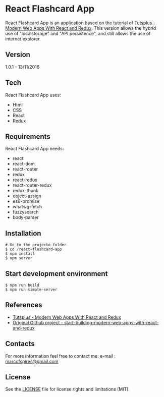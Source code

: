 # React Flashcard App

React Flashcard App is an application based on the tutorial of [Tutsplus - Modern Web Apps With React and Redux](https://code.tutsplus.com/courses/modern-web-apps-with-react-and-redux/lessons/set-up-the-project).
This version allows the hybrid use of "localstorage" and "API persistence", and still allows the use of internet explorer.


## Version
1.0.1 - 13/11/2016

## Tech

React Flashcard App uses:
* Html
* CSS
* React
* Redux

## Requirements

React Flashcard App needs:

* react
* react-dom
* react-router
* redux
* react-redux
* react-router-redux
* redux-thunk
* object-assign
* es6-promise
* whatwg-fetch
* fuzzysearch
* body-parser

## Installation

```
# Go to the projecto folder
$ cd /react-flashcard-app
$ npm install
$ npm server
```

## Start development environment

```
$ npm run build
$ npm run simple-server
```


## References
* [Tutsplus - Modern Web Apps With React and Redux](https://code.tutsplus.com/courses/modern-web-apps-with-react-and-redux/lessons/set-up-the-project)
* [Original Github project - start-building-modern-web-apps-with-react-and-redux](https://github.com/tutsplus/start-building-modern-web-apps-with-react-and-redux)


## Contacts
For more information feel free to contact me:
e-mail : marcofspires@gmail.com

## License

See the [LICENSE](LICENSE) file for license rights and limitations (MIT).